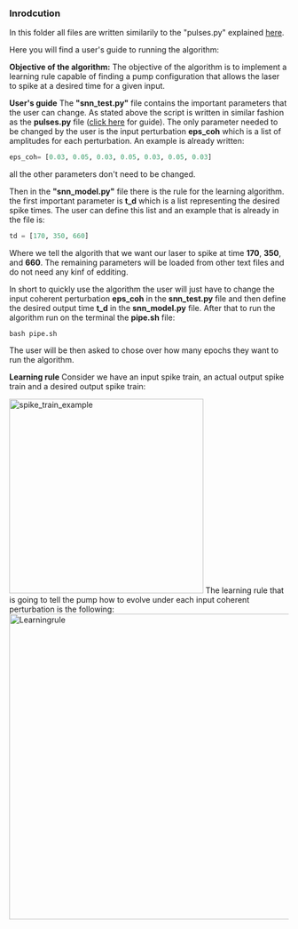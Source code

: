 ### Inrodcution </md>

In this folder all files are written similarily to the "pulses.py" explained [here](https://github.com/SamiNakouzi/YAMADA).

Here you will find a user's guide to running the algorithm:

**Objective of the algorithm:**
The objective of the algorithm is to implement a learning rule capable of finding a pump configuration that allows the laser to spike at a desired time for a given input.

**User's guide**
The **"snn_test.py"** file contains the important parameters that the user can change. As stated above the script is written in similar fashion as the **pulses.py** file ([click here](https://github.com/SamiNakouzi/YAMADA) for guide).
The only parameter needed to be changed by the user is the input perturbation **eps_coh** which is a list of amplitudes for each perturbation. An example is already written:
```python
eps_coh= [0.03, 0.05, 0.03, 0.05, 0.03, 0.05, 0.03] 
```
all the other parameters don't need to be changed.

Then in the **"snn_model.py"** file there is the rule for the learning algorithm. the first important parameter is **t_d** which is a list representing the desired spike times. The user can define this list and an example that is already in the file is:
```python
td = [170, 350, 660]
```
Where we tell the algorith that we want our laser to spike at time **170**, **350**, and **660**.
The remaining parameters will be loaded from other text files and do not need any kinf of edditing.

In short to quickly use the algorithm the user will just have to change the input coherent perturbation **eps_coh** in the **snn_test.py** file and then define the desired output time **t_d** in the **snn_model.py** file.
After that to run the algorithm run on the terminal the **pipe.sh** file:
```
bash pipe.sh
```
The user will be then asked to chose over how many epochs they want to run the algorithm.

**Learning rule**
Consider we have an input spike train, an actual output spike train and a desired output spike train:

<img src="https://user-images.githubusercontent.com/60350687/181753201-9f9136cf-f92a-4926-8e08-1eaa78475351.png" alt="spike_train_example" width="350"/>
The learning rule that is going to tell the pump how to evolve under each input coherent perturbation is the following:

<img src="https://user-images.githubusercontent.com/60350687/181753026-fb7bdcab-3e5e-4b38-a0b0-5d170045a26e.png" alt="Learningrule" width="550"/>

